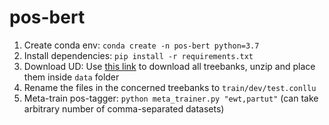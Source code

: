 # pos-bert

1. Create conda env: `conda create -n pos-bert python=3.7`
2. Install dependencies: `pip install -r requirements.txt`
3. Download UD: Use [this link](https://lindat.mff.cuni.cz/repository/xmlui/handle/11234/1-3226) to download all treebanks, unzip and place them inside `data` folder
4. Rename the files in the concerned treebanks to `train/dev/test.conllu`
5. Meta-train pos-tagger: `python meta_trainer.py "ewt,partut"` (can take arbitrary number of comma-separated datasets)

